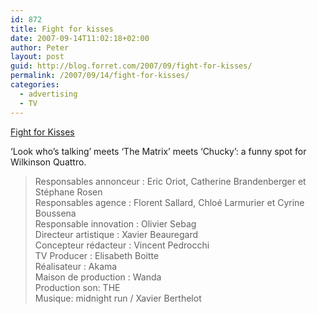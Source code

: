 ```yaml
---
id: 872
title: Fight for kisses
date: 2007-09-14T11:02:18+02:00
author: Peter
layout: post
guid: http://blog.forret.com/2007/09/fight-for-kisses/
permalink: /2007/09/14/fight-for-kisses/
categories:
  - advertising
  - TV
---
```

  
<span style="margin-top: 0px"><a href="http://www.dailymotion.com/video/x2x3ef_fight-for-kisses_creation">Fight for Kisses</a><br /> </span>

&#8216;Look who&#8217;s talking&#8217; meets &#8216;The Matrix&#8217; meets &#8216;Chucky&#8217;: a funny spot for Wilkinson Quattro.

> Responsables annonceur : Eric Oriot, Catherine Brandenberger et Stéphane Rosen  
> Responsables agence : Florent Sallard, Chloé Larmurier et Cyrine Boussena  
> Responsable innovation : Olivier Sebag  
> Directeur artistique : Xavier Beauregard  
> Concepteur rédacteur : Vincent Pedrocchi  
> TV Producer : Elisabeth Boitte  
> Réalisateur : Akama  
> Maison de production : Wanda  
> Production son: THE  
> Musique: midnight run / Xavier Berthelot